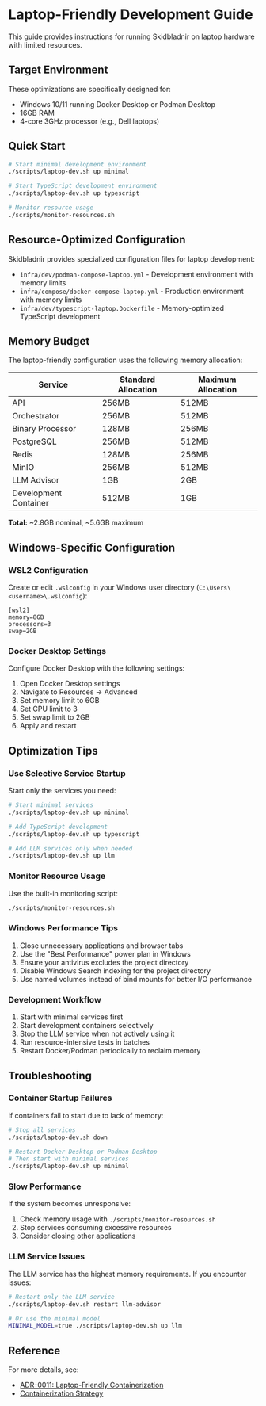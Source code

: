 # Laptop-Friendly Development Guide

This guide provides instructions for running Skidbladnir on laptop hardware with limited resources.

## Target Environment

These optimizations are specifically designed for:
- Windows 10/11 running Docker Desktop or Podman Desktop
- 16GB RAM
- 4-core 3GHz processor (e.g., Dell laptops)

## Quick Start

```bash
# Start minimal development environment
./scripts/laptop-dev.sh up minimal

# Start TypeScript development environment
./scripts/laptop-dev.sh up typescript

# Monitor resource usage
./scripts/monitor-resources.sh
```

## Resource-Optimized Configuration

Skidbladnir provides specialized configuration files for laptop development:

- `infra/dev/podman-compose-laptop.yml` - Development environment with memory limits
- `infra/compose/docker-compose-laptop.yml` - Production environment with memory limits
- `infra/dev/typescript-laptop.Dockerfile` - Memory-optimized TypeScript development

## Memory Budget

The laptop-friendly configuration uses the following memory allocation:

| Service | Standard Allocation | Maximum Allocation |
|---------|---------------------|-------------------|
| API | 256MB | 512MB |
| Orchestrator | 256MB | 512MB |
| Binary Processor | 128MB | 256MB |
| PostgreSQL | 256MB | 512MB |
| Redis | 128MB | 256MB |
| MinIO | 256MB | 512MB |
| LLM Advisor | 1GB | 2GB |
| Development Container | 512MB | 1GB |

**Total:** ~2.8GB nominal, ~5.6GB maximum

## Windows-Specific Configuration

### WSL2 Configuration

Create or edit `.wslconfig` in your Windows user directory (`C:\Users\<username>\.wslconfig`):

```
[wsl2]
memory=8GB
processors=3
swap=2GB
```

### Docker Desktop Settings

Configure Docker Desktop with the following settings:

1. Open Docker Desktop settings
2. Navigate to Resources → Advanced
3. Set memory limit to 6GB
4. Set CPU limit to 3
5. Set swap limit to 2GB
6. Apply and restart

## Optimization Tips

### Use Selective Service Startup

Start only the services you need:

```bash
# Start minimal services
./scripts/laptop-dev.sh up minimal

# Add TypeScript development
./scripts/laptop-dev.sh up typescript

# Add LLM services only when needed
./scripts/laptop-dev.sh up llm
```

### Monitor Resource Usage

Use the built-in monitoring script:

```bash
./scripts/monitor-resources.sh
```

### Windows Performance Tips

1. Close unnecessary applications and browser tabs
2. Use the "Best Performance" power plan in Windows
3. Ensure your antivirus excludes the project directory
4. Disable Windows Search indexing for the project directory
5. Use named volumes instead of bind mounts for better I/O performance

### Development Workflow

1. Start with minimal services first
2. Start development containers selectively
3. Stop the LLM service when not actively using it
4. Run resource-intensive tests in batches
5. Restart Docker/Podman periodically to reclaim memory

## Troubleshooting

### Container Startup Failures

If containers fail to start due to lack of memory:

```bash
# Stop all services
./scripts/laptop-dev.sh down

# Restart Docker Desktop or Podman Desktop
# Then start with minimal services
./scripts/laptop-dev.sh up minimal
```

### Slow Performance

If the system becomes unresponsive:

1. Check memory usage with `./scripts/monitor-resources.sh`
2. Stop services consuming excessive resources
3. Consider closing other applications

### LLM Service Issues

The LLM service has the highest memory requirements. If you encounter issues:

```bash
# Restart only the LLM service
./scripts/laptop-dev.sh restart llm-advisor

# Or use the minimal model
MINIMAL_MODEL=true ./scripts/laptop-dev.sh up llm
```

## Reference

For more details, see:
- [ADR-0011: Laptop-Friendly Containerization](./adrs/0011-laptop-friendly-containerization.md)
- [Containerization Strategy](./containerization.md)